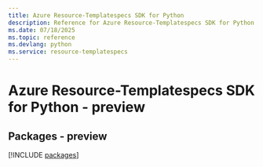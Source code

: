 ```yaml
---
title: Azure Resource-Templatespecs SDK for Python
description: Reference for Azure Resource-Templatespecs SDK for Python
ms.date: 07/18/2025
ms.topic: reference
ms.devlang: python
ms.service: resource-templatespecs
---
```

# Azure Resource-Templatespecs SDK for Python - preview
## Packages - preview
[!INCLUDE [packages](resource-templatespecs-index.md)]